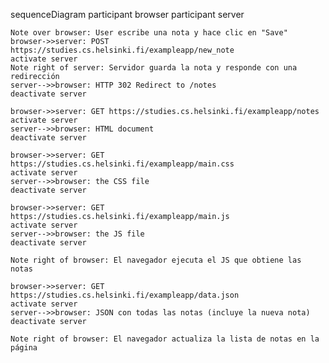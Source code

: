 sequenceDiagram
    participant browser
    participant server

    Note over browser: User escribe una nota y hace clic en "Save"
    browser->>server: POST https://studies.cs.helsinki.fi/exampleapp/new_note
    activate server
    Note right of server: Servidor guarda la nota y responde con una redirección
    server-->>browser: HTTP 302 Redirect to /notes
    deactivate server

    browser->>server: GET https://studies.cs.helsinki.fi/exampleapp/notes
    activate server
    server-->>browser: HTML document
    deactivate server

    browser->>server: GET https://studies.cs.helsinki.fi/exampleapp/main.css
    activate server
    server-->>browser: the CSS file
    deactivate server

    browser->>server: GET https://studies.cs.helsinki.fi/exampleapp/main.js
    activate server
    server-->>browser: the JS file
    deactivate server

    Note right of browser: El navegador ejecuta el JS que obtiene las notas

    browser->>server: GET https://studies.cs.helsinki.fi/exampleapp/data.json
    activate server
    server-->>browser: JSON con todas las notas (incluye la nueva nota)
    deactivate server

    Note right of browser: El navegador actualiza la lista de notas en la página
